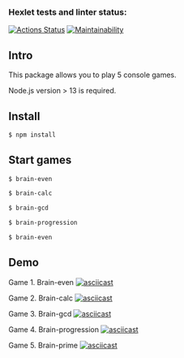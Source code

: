 ### Hexlet tests and linter status:
[![Actions Status](https://github.com/NatashaElistratova/frontend-project-lvl1/workflows/hexlet-check/badge.svg)](https://github.com/NatashaElistratova/frontend-project-lvl1/actions) [![Maintainability](https://api.codeclimate.com/v1/badges/CODE_CLIMATE_SECRET/maintainability)](https://codeclimate.com/github/NatashaElistratova/frontend-project-lvl1/maintainability)

## Intro
This package allows you to play 5 console games.

Node.js version > 13  is required.

## Install

```bash
$ npm install
```
## Start games

```bash
$ brain-even

$ brain-calc

$ brain-gcd

$ brain-progression

$ brain-even
```

## Demo

Game 1. Brain-even
[![asciicast](https://asciinema.org/a/CrgBdAVSWcUnjYr8D2h9yat74.svg)](https://asciinema.org/a/CrgBdAVSWcUnjYr8D2h9yat74)

Game 2. Brain-calc
[![asciicast]( https://asciinema.org/a/FduicYJ03qnNYqtel9J3DpAFF.svg)]( https://asciinema.org/a/FduicYJ03qnNYqtel9J3DpAFF)

Game 3. Brain-gcd
[![asciicast]( https://asciinema.org/a/EggA2DGUPdPj2kbLJ1skcxYTZ.svg)]( https://asciinema.org/a/EggA2DGUPdPj2kbLJ1skcxYTZ)

Game 4. Brain-progression
[![asciicast]( https://asciinema.org/a/sPn8qizksjebX2xqabT3cwjiK.svg)]( https://asciinema.org/a/sPn8qizksjebX2xqabT3cwjiK)

Game 5. Brain-prime
[![asciicast](https://asciinema.org/a/sCRr0bYBEaxooUEL6wkXWbDHE.svg)]( https://asciinema.org/a/sCRr0bYBEaxooUEL6wkXWbDHE)

